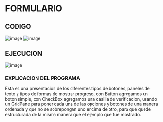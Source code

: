 # FORMULARIO

## CODIGO
![image](https://github.com/kenyba15/FORMULARIO/assets/168501498/e46dc7bb-c491-4be1-93b4-7498458353cc)
![image](https://github.com/kenyba15/FORMULARIO/assets/168501498/4ad841b3-388a-46d8-837c-16abfa44b98b)

## EJECUCION
![image](https://github.com/kenyba15/FORMULARIO/assets/168501498/4a1e73d5-fc39-4fca-830a-2176f5d22a5e)

### EXPLICACION DEL PROGRAMA
Esta es una presentacion de los diferentes tipos de botones, paneles de texto y tipos de formas de mostrar progreso, con Button agregamos un boton simple, con CheckBox agregamos una casilla de verificacion, usando un GridPane para poner cada una de las opciones y botones de una manera ordenada y que no se sobrepongan uno encima de otro, para que quede estructurada de la misma manera que el ejemplo que fue mostrado.






